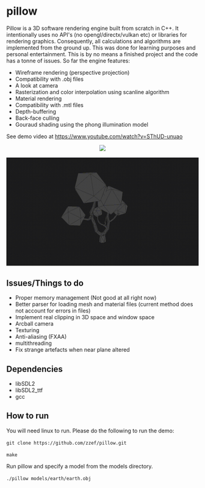 # pillow

Pillow is a 3D software rendering engine built from scratch in C++. It intentionally uses no API's (no opengl/directx/vulkan etc) or libraries for rendering graphics. Consequently, all calculations and algorithms are implemented from the ground up. This was done for learning purposes and personal entertainment. This is by no means a finished project and the code has a tonne of issues. So far the engine features:

- Wireframe rendering (perspective projection)
- Compatibility with .obj files
- A look at camera
- Rasterization and color interpolation using scanline algorithm
- Material rendering 
- Compatibility with .mtl files
- Depth-buffering
- Back-face culling
- Gouraud shading using the phong illumination model

See demo video at https://www.youtube.com/watch?v=SThUD-unuao 

<p align="center">
  <img src="https://raw.githubusercontent.com/zzef/pillow/master/docs/sample3.gif">
</p>

<p align="center">
  <img src="https://raw.githubusercontent.com/zzef/pillow/master/docs/sample.gif">
</p>

## Issues/Things to do
- Proper memory management (Not good at all right now)
- Better parser for loading mesh and material files (current method does not account for errors in files)
- Implement real clipping in 3D space and window space
- Arcball camera
- Texturing
- Anti-aliasing (FXAA)
- multithreading
- Fix strange artefacts when near plane altered

## Dependencies
- libSDL2
- libSDL2_ttf
- gcc

## How to run
You will need linux to run. Please do the following to run the demo:

`git clone https://github.com/zzef/pillow.git`

`make`

Run pillow and specify a model from the models directory.

`./pillow models/earth/earth.obj`
